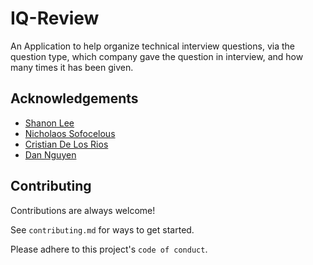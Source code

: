 # IQ-Review

An Application to help organize technical interview questions, via the question type, which company gave the question in interview, and how many times it has been given.

## Acknowledgements

 - [Shanon Lee](https://github.com/@shanon98lee)
 - [Nicholaos Sofocelous](https://github.com/@nsofocleous)
 - [Cristian De Los Rios](https://github.com/Cristian-DeLosRios)
 - [Dan Nguyen](https://github.com/Danlordrises)



## Contributing

Contributions are always welcome!

See `contributing.md` for ways to get started.

Please adhere to this project's `code of conduct`.
